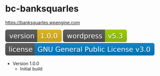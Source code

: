 # bc-banksquarles
https://banksquarles.wpengine.com


![Version](assets/version.svg)
![Wordpress](assets/wordpress.svg)
![License](assets/license.svg)

  * Version 1.0.0
    * Initial build

